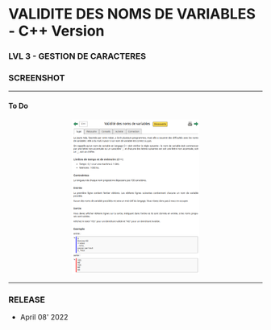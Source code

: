 # VALIDITE DES NOMS DE VARIABLES - C++ Version
### LVL 3 - GESTION DE CARACTERES 

### **SCREENSHOT**

---
#### To Do
<div align="center">
    <img
        src="https://github.com/Ayckinn/CPP/blob/main/FRANCE_IOI/LEVEL_03/3_Gestion_de_caracteres/6_validite_noms_variables/todo.png"
        alt="DEMO"
        style="width:50%">
</div>

---
### **RELEASE**

- April 08' 2022